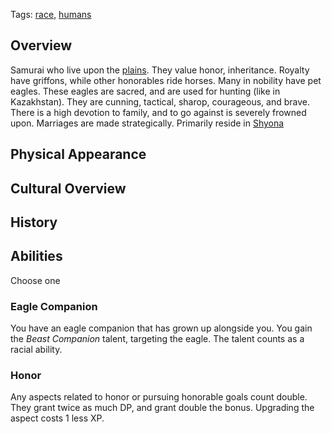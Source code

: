 Tags: [race](Races), [humans](Humans)

## Overview

Samurai who live upon the [plains](Plains). They value honor, inheritance. Royalty have griffons, while other honorables ride horses. Many in nobility have pet eagles.
These eagles are sacred, and are used for hunting (like in Kazakhstan). They are cunning, tactical, sharop, courageous, and brave.
There is a high devotion to family, and to go against is severely frowned upon. Marriages are made strategically. Primarily reside in [Shyona](Shyona)

## Physical Appearance



## Cultural Overview



## History


## Abilities
Choose one

### Eagle Companion
You have an eagle companion that has grown up alongside you. You gain the *Beast Companion* talent, targeting the eagle. The talent counts as a racial ability.

### Honor
Any aspects related to honor or pursuing honorable goals count double. They grant twice as much DP, and grant double the bonus. Upgrading the aspect costs 1 less XP. 
